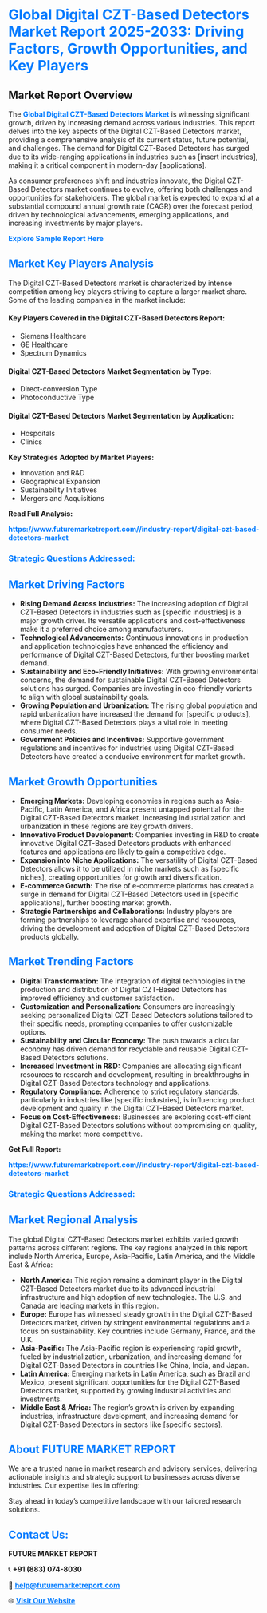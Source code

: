 <h1 style="color: #007BFF;">Global Digital CZT-Based Detectors Market Report 2025-2033: Driving Factors, Growth Opportunities, and Key Players</h1>

<section id="overview">
<h2>Market Report Overview</h2>
<p>The <a href="https://www.futuremarketreport.com//industry-report/digital-czt-based-detectors-market" style="color: #007BFF; text-decoration: none;"><strong>Global Digital CZT-Based Detectors Market</strong></a> is witnessing significant growth, driven by increasing demand across various industries. This report delves into the key aspects of the Digital CZT-Based Detectors market, providing a comprehensive analysis of its current status, future potential, and challenges. The demand for Digital CZT-Based Detectors has surged due to its wide-ranging applications in industries such as [insert industries], making it a critical component in modern-day [applications].</p>
<p>As consumer preferences shift and industries innovate, the Digital CZT-Based Detectors market continues to evolve, offering both challenges and opportunities for stakeholders. The global market is expected to expand at a substantial compound annual growth rate (CAGR) over the forecast period, driven by technological advancements, emerging applications, and increasing investments by major players.</p>
</section>

<section id="overview">
<p><a href="https://www.futuremarketreport.com//request-sample/reportId=76983" style="color: #007BFF; text-decoration: none;"><strong>Explore Sample Report Here</strong></a></p>
</section>

<section id="key-players">
<h2 style="color: #007BFF;">Market Key Players Analysis</h2>
<p>The Digital CZT-Based Detectors market is characterized by intense competition among key players striving to capture a larger market share. Some of the leading companies in the market include:</p>
<h4>Key Players Covered in the Digital CZT-Based Detectors Report:</h4>
<ul><li>Siemens Healthcare</li><li>GE Healthcare</li><li>Spectrum Dynamics</li></ul>
<h4>Digital CZT-Based Detectors Market Segmentation by Type:</h4>
<ul><li>Direct-conversion Type</li><li>Photoconductive Type</li></ul>

<h4>Digital CZT-Based Detectors Market Segmentation by Application:</h4>
<ul><li>Hospoitals</li><li>Clinics</li></ul>
<p><strong>Key Strategies Adopted by Market Players:</strong></p>
<ul>
<li>Innovation and R&D</li>
<li>Geographical Expansion</li>
<li>Sustainability Initiatives</li>
<li>Mergers and Acquisitions</li>
</ul>
</section>

<section>
<p><strong>Read Full Analysis: </strong></p><a href="https://www.futuremarketreport.com//industry-report/digital-czt-based-detectors-market" style="color: #007BFF; text-decoration: none;"><strong>https://www.futuremarketreport.com//industry-report/digital-czt-based-detectors-market</strong></a>
<h3 style="color: #007BFF;">Strategic Questions Addressed:</h3>
</section>

<section id="driving-factors">
<h2 style="color: #007BFF;">Market Driving Factors</h2>
<ul>
<li><strong>Rising Demand Across Industries:</strong> The increasing adoption of Digital CZT-Based Detectors in industries such as [specific industries] is a major growth driver. Its versatile applications and cost-effectiveness make it a preferred choice among manufacturers.</li>
<li><strong>Technological Advancements:</strong> Continuous innovations in production and application technologies have enhanced the efficiency and performance of Digital CZT-Based Detectors, further boosting market demand.</li>
<li><strong>Sustainability and Eco-Friendly Initiatives:</strong> With growing environmental concerns, the demand for sustainable Digital CZT-Based Detectors solutions has surged. Companies are investing in eco-friendly variants to align with global sustainability goals.</li>
<li><strong>Growing Population and Urbanization:</strong> The rising global population and rapid urbanization have increased the demand for [specific products], where Digital CZT-Based Detectors plays a vital role in meeting consumer needs.</li>
<li><strong>Government Policies and Incentives:</strong> Supportive government regulations and incentives for industries using Digital CZT-Based Detectors have created a conducive environment for market growth.</li>
</ul>
</section>

<section id="growth-opportunities">
<h2 style="color: #007BFF;">Market Growth Opportunities</h2>
<ul>
<li><strong>Emerging Markets:</strong> Developing economies in regions such as Asia-Pacific, Latin America, and Africa present untapped potential for the Digital CZT-Based Detectors market. Increasing industrialization and urbanization in these regions are key growth drivers.</li>
<li><strong>Innovative Product Development:</strong> Companies investing in R&D to create innovative Digital CZT-Based Detectors products with enhanced features and applications are likely to gain a competitive edge.</li>
<li><strong>Expansion into Niche Applications:</strong> The versatility of Digital CZT-Based Detectors allows it to be utilized in niche markets such as [specific niches], creating opportunities for growth and diversification.</li>
<li><strong>E-commerce Growth:</strong> The rise of e-commerce platforms has created a surge in demand for Digital CZT-Based Detectors used in [specific applications], further boosting market growth.</li>
<li><strong>Strategic Partnerships and Collaborations:</strong> Industry players are forming partnerships to leverage shared expertise and resources, driving the development and adoption of Digital CZT-Based Detectors products globally.</li>
</ul>
</section>

<section id="trending-factors">
<h2 style="color: #007BFF;">Market Trending Factors</h2>
<ul>
<li><strong>Digital Transformation:</strong> The integration of digital technologies in the production and distribution of Digital CZT-Based Detectors has improved efficiency and customer satisfaction.</li>
<li><strong>Customization and Personalization:</strong> Consumers are increasingly seeking personalized Digital CZT-Based Detectors solutions tailored to their specific needs, prompting companies to offer customizable options.</li>
<li><strong>Sustainability and Circular Economy:</strong> The push towards a circular economy has driven demand for recyclable and reusable Digital CZT-Based Detectors solutions.</li>
<li><strong>Increased Investment in R&D:</strong> Companies are allocating significant resources to research and development, resulting in breakthroughs in Digital CZT-Based Detectors technology and applications.</li>
<li><strong>Regulatory Compliance:</strong> Adherence to strict regulatory standards, particularly in industries like [specific industries], is influencing product development and quality in the Digital CZT-Based Detectors market.</li>
<li><strong>Focus on Cost-Effectiveness:</strong> Businesses are exploring cost-efficient Digital CZT-Based Detectors solutions without compromising on quality, making the market more competitive.</li>
</ul>
</section>

<section>
<p><strong>Get Full Report: </strong></p><a href="https://www.futuremarketreport.com//industry-report/digital-czt-based-detectors-market" style="color: #007BFF; text-decoration: none;"><strong>https://www.futuremarketreport.com//industry-report/digital-czt-based-detectors-market</strong></a>
<h3 style="color: #007BFF;">Strategic Questions Addressed:</h3>
</section>


<section id="regional-analysis">
<h2 style="color: #007BFF;">Market Regional Analysis</h2>
<p>The global Digital CZT-Based Detectors market exhibits varied growth patterns across different regions. The key regions analyzed in this report include North America, Europe, Asia-Pacific, Latin America, and the Middle East & Africa:</p>
<ul>
<li><strong>North America:</strong> This region remains a dominant player in the Digital CZT-Based Detectors market due to its advanced industrial infrastructure and high adoption of new technologies. The U.S. and Canada are leading markets in this region.</li>
<li><strong>Europe:</strong> Europe has witnessed steady growth in the Digital CZT-Based Detectors market, driven by stringent environmental regulations and a focus on sustainability. Key countries include Germany, France, and the U.K.</li>
<li><strong>Asia-Pacific:</strong> The Asia-Pacific region is experiencing rapid growth, fueled by industrialization, urbanization, and increasing demand for Digital CZT-Based Detectors in countries like China, India, and Japan.</li>
<li><strong>Latin America:</strong> Emerging markets in Latin America, such as Brazil and Mexico, present significant opportunities for the Digital CZT-Based Detectors market, supported by growing industrial activities and investments.</li>
<li><strong>Middle East & Africa:</strong> The region’s growth is driven by expanding industries, infrastructure development, and increasing demand for Digital CZT-Based Detectors in sectors like [specific sectors].</li>
</ul>
</section>

<footer>
<h2 style="color: #007BFF;">About FUTURE MARKET REPORT</h2>
<p>We are a trusted name in market research and advisory services, delivering actionable insights and strategic support to businesses across diverse industries. Our expertise lies in offering:</p>

<p>Stay ahead in today’s competitive landscape with our tailored research solutions.</p>

<h2 style="color: #007BFF;">Contact Us:</h2>
<p><strong>FUTURE MARKET REPORT</strong></p>
<p>📞 <strong>+91 (883) 074-8030</strong></p>
<p>📧 <strong><a href="mailto:help@futuremarketreport.com" style="color: #007BFF;">help@futuremarketreport.com</a></strong></p>
<p>🌐 <strong><a href="https://www.futuremarketreport.com/" style="color: #007BFF;">Visit Our Website</a></strong></p>
</footer>